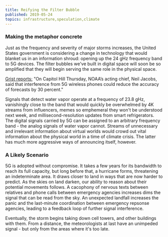 ```yaml
---
title: Reifying the Filter Bubble
published: 2019-05-24
topics: infrastructure,speculation,climate
---
```


<div class = "fl w-third">

### Making the metaphor concrete
Just as the frequency and severity of major storms increases, the United States government is considering a change in technology that would blanket us in an information shroud: opening up the 24 gHz frequency band to 5G devices. The filter bubbles we've built in digital space will soon be so amplified that they will begin serving the same role in the physical space.

[Grist reports:]("https://grist.org/article/5g-networks-could-throw-weather-forecasting-into-chaos/") "On Capitol Hill Thursday, NOAA’s acting chief, Neil Jacobs, said that interference from 5G wireless phones could reduce the accuracy of forecasts by 30 percent."

Signals that detect water vapor operate at a frequency of 23.8 gHz, vanishingly close to the band that would quickly be overwhelmed by 4K streams from influencers, memes so emphemeral they won't be understood next week, and millisecond-resolution updates from smart refrigerators. The digital signals carried by 5G can be assigned to an arbitrary frequency band - the analog signals of water vapor cannot. Streams of unnecessary and irrelevant information about virtual worlds would crowd out vital information about the physical world in a time of climate crisis. The latter has much more aggressive ways of announcing itself, however.
</div>
<div class = "fl w-third">

### A Likely Scenario

5G is adopted without compromise. It takes a few years for its bandwidth to reach its full capacity, but long before that, a hurricane forms, threatening an indeterminate area. It draws closer to land in ways that are now harder to predict. As the skies on land darken, our ability to reason about their potential movements follows. A cacophony of nervous texts between relatives and phone calls between emergency agencies increases dims the signal that can be read from the sky. An unexpected landfall increases the panic and the last-minute coordination between emergency repsonse agencies, leading to a feedback loop of further signal interference.

Eventually, the storm begins taking down cell towers, and other buildings with them. From a distance, the meteorologists at last have an unimpeded signal - but only from the areas where it's too late.
</div>
